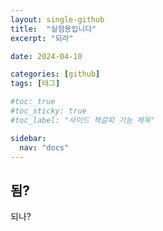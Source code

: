 ```yaml
---
layout: single-github
title:  "실험용입니다"
excerpt: "되라"

date: 2024-04-10

categories: [github]
tags: [태그]

#toc: true
#toc_sticky: true
#toc_label: "사이드 책갈피 기능 제목"

sidebar:
  nav: "docs"
---
```


## 됨?
되나?
